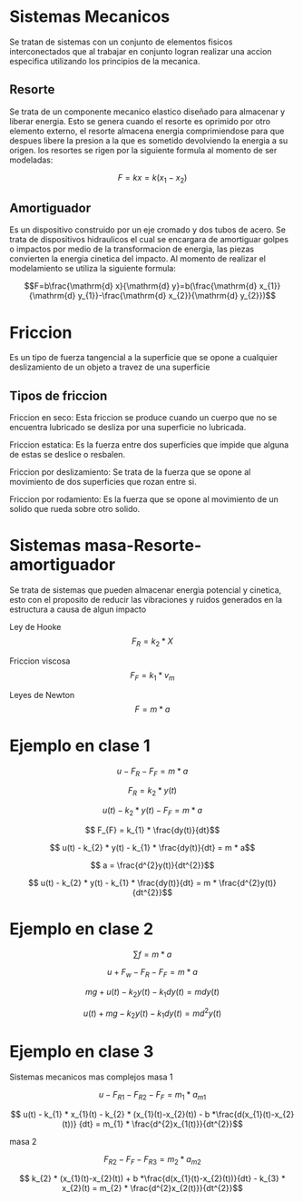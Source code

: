 # Sistemas Mecanicos
Se tratan de sistemas con un conjunto de elementos fisicos interconectados que al trabajar en conjunto logran realizar una accion especifica utilizando los principios de la mecanica.
## Resorte 
Se trata de un componente mecanico elastico diseñado para almacenar y liberar energia. Esto se genera cuando el resorte es oprimido por otro elemento externo, el resorte almacena energia comprimiendose para que despues libere la presion a la que es sometido devolviendo la energia a su origen.
los resortes se rigen por la siguiente formula al momento de ser modeladas:


$$F=kx=k(x_{1}-x_{2})$$

## Amortiguador
Es un dispositivo construido por un eje cromado y dos tubos de acero. Se trata de dispositivos hidraulicos el cual se encargara de amortiguar golpes o impactos por medio de la transformacion de energia, las piezas convierten la energia cinetica del impacto.
Al momento de realizar el modelamiento se utiliza la siguiente formula:


$$F=b\frac{\mathrm{d} x}{\mathrm{d} y}=b(\frac{\mathrm{d} x_{1}}{\mathrm{d} y_{1}}-\frac{\mathrm{d} x_{2}}{\mathrm{d} y_{2}})$$

# Friccion
Es un tipo de fuerza tangencial a la superficie que se opone a cualquier deslizamiento de un objeto a travez de una superficie
## Tipos de friccion
Friccion en seco: Esta friccion se produce cuando un cuerpo que no se encuentra lubricado se desliza por una superficie no lubricada.

Friccion estatica: Es la fuerza entre dos superficies que impide que alguna de estas se deslice o resbalen.

Friccion por deslizamiento: Se trata de la fuerza que se opone al movimiento de dos superficies que rozan entre si.

Friccion por rodamiento: Es la fuerza que se opone al movimiento de un solido que rueda sobre otro solido.

# Sistemas masa-Resorte-amortiguador
Se trata de sistemas que pueden almacenar energia potencial y cinetica, esto con el proposito de reducir las vibraciones y ruidos generados en la estructura a causa de algun impacto


Ley de Hooke        $$F_{R}=k_{2} * X$$  


Friccion viscosa    $$F_{F}=k_{1} * v_{m}$$ 


Leyes de Newton     $$F= m * a$$

# Ejemplo en clase 1


$$ u - F_{R}-F_{F} = m * a$$


$$ F_{R}= k_{2} * y(t)$$


$$ u(t) - k_{2} * y(t) - F_{F} = m * a$$


$$ F_{F} = k_{1} * \frac{dy(t)}{dt}$$


$$ u(t) - k_{2} * y(t) - k_{1} * \frac{dy(t)}{dt} = m * a$$


$$ a = \frac{d^{2}y(t)}{dt^{2}}$$


$$ u(t) - k_{2} * y(t) - k_{1} * \frac{dy(t)}{dt} = m * \frac{d^{2}y(t)}{dt^{2}}$$


# Ejemplo en clase 2


$$ \sum f = m * a$$


$$ u + F_{w} - F_{R} - F_{F} = m * a$$


$$ mg + u(t) - k_{2}y(t) - k_{1}dy(t) = mdy(t)$$


$$ u(t) + mg - k_{2}y(t) - k_{1}dy(t) = md^{2}y(t)$$


# Ejemplo en clase 3
Sistemas mecanicos mas complejos 
masa 1


$$ u - F_{R1} - F_{R2} - F_{F} = m_{1} * a_{m1}$$


$$ u(t) - k_{1} * x_{1}(t) - k_{2} * (x_{1}(t)-x_{2}(t)) - b *\frac{d(x_{1}(t)-x_{2}(t))} {dt} = m_{1} * \frac{d^{2}x_{1(t)}}{dt^{2}}$$


masa 2


$$ F_{R2} - F_{F} - F_{R3} = m_{2} * a_{m2}$$


$$ k_{2} * (x_{1}(t)-x_{2}(t)) + b *\frac{d(x_{1}(t)-x_{2}(t))}{dt} - k_{3} * x_{2}(t) = m_{2} * \frac{d^{2}x_{2(t)}}{dt^{2}}$$
